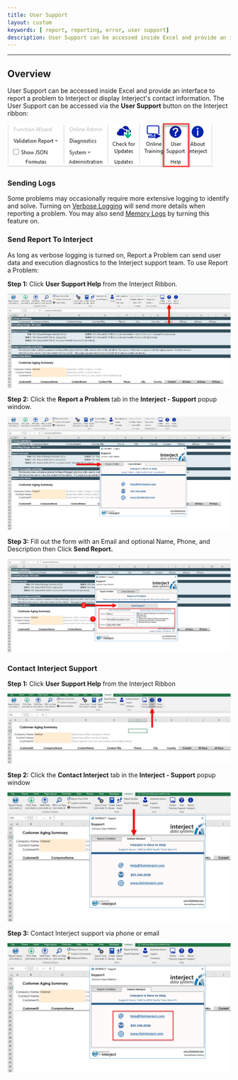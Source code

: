 ```yaml
---
title: User Support
layout: custom
keywords: [ report, reporting, error, user support]
description: User Support can be accessed inside Excel and provide an interface to report a problem to Interject or display Interject's contact information.
---
```

* * *

## Overview 

User Support can be accessed inside Excel and provide an interface to report a problem to Interject or display Interject's contact information. The User Support can be accessed via the **User Support** button on the Interject ribbon:

![](/images/InterjectSupport/UserSupport.png)
<br>

### Sending Logs

Some problems may occasionally require more extensive logging to identify and solve. Turning on [Verbose Logging](/wTroubleshoot/Verbose-Logging.html) will send more details when reporting a problem. You may also send [Memory Logs](/wTroubleshoot/RAM-Monitoring.html) by turning this feature on.

### Send Report To Interject

As long as verbose logging is turned on, Report a Problem can send user data and execution diagnostics to the Interject support team. To use Report a Problem: 

**Step 1:** Click **User Support Help** from the Interject Ribbon. 

![](/images/error-reports/07.jpg)
<br> 

**Step 2:** Click the **Report a Problem** tab in the **Interject - Support** popup window. 

![](/images/error-reports/08.jpg)
<br> 

**Step 3:** Fill out the form with an Email and optional Name, Phone, and Description then Click **Send Report.**

![](/images/error-reports/09.jpg)
<br> 

### Contact Interject Support

**Step 1:** Click **User Support Help** from the Interject Ribbon 

![](/images/error-reports/10.jpg)
<br> 

**Step 2:** Click the **Contact Interject** tab in the **Interject - Support** popup window 

![](/images/error-reports/11.jpg)
<br> 

**Step 3:** Contact Interject support via phone or email 

![](/images/error-reports/12.jpg)
<br> 
